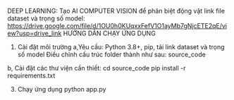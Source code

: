 DEEP LEARNING: Tạo AI COMPUTER VISION để phân biệt động vật
link file dataset và trọng số model: https://drive.google.com/file/d/1OU0h0KUqxxFefV1O1ayMb7gNjcETE2qE/view?usp=drive_link
HƯỚNG DẪN CHẠY ỨNG DỤNG
1. Cài đặt môi trường
a,Yêu cầu:
Python 3.8+, pip, tải link dataset và trọng số model
Điều chỉnh cấu trúc folder thành như sau:
source_code



 
b, Cài đặt các thư viện cần thiết:
cd source_code
pip install -r requirements.txt


3. Chạy ứng dụng
python app.py


